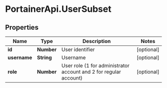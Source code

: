 # PortainerApi.UserSubset

## Properties
Name | Type | Description | Notes
------------ | ------------- | ------------- | -------------
**id** | **Number** | User identifier | [optional] 
**username** | **String** | Username | [optional] 
**role** | **Number** | User role (1 for administrator account and 2 for regular account) | [optional] 


